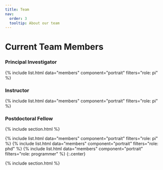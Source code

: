 ```yaml
---
title: Team
nav:
  order: 3
  tooltip: About our team
---
```


# <i class="fas fa-users"></i>Current Team Members
### Principal Investigator

{%
  include list.html
  data="members"
  component="portrait"
  filters="role: pi"
%}


### Instructor

{%
  include list.html
  data="members"
  component="portrait"
  filters="role: pi"
%}

### Postdoctoral Fellow

{% include section.html %}

{%
  include list.html
  data="members"
  component="portrait"
  filters="role: pi"
%}
{%
  include list.html
  data="members"
  component="portrait"
  filters="role: phd"
%}
{%
  include list.html
  data="members"
  component="portrait"
  filters="role: programmer"
%}
{:.center}


{% include section.html %}

